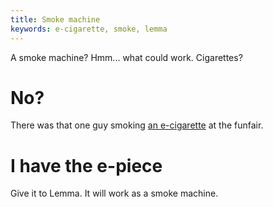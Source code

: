 ```yaml
---
title: Smoke machine
keywords: e-cigarette, smoke, lemma
---
```


A smoke machine? Hmm... what could work. Cigarettes?

# No?
There was that one guy smoking [an e-cigarette](/050-pier69/010-smoking-guy.md) at the funfair.

# I have the e-piece
Give it to Lemma. It will work as a smoke machine.
